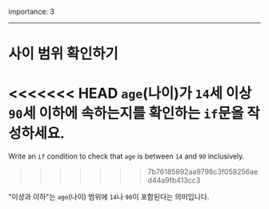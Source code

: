 importance: 3

---

# 사이 범위 확인하기

<<<<<<< HEAD
`age`(나이)가 `14`세 이상 `90`세 이하에 속하는지를 확인하는 `if`문을 작성하세요.
=======
Write an `if` condition to check that `age` is between `14` and `90` inclusively.
>>>>>>> 7b76185892aa9798c3f058256aed44a9fb413cc3

"이상과 이하"는 `age`(나이) 범위에 `14`나 `90`이 포함된다는 의미입니다.
